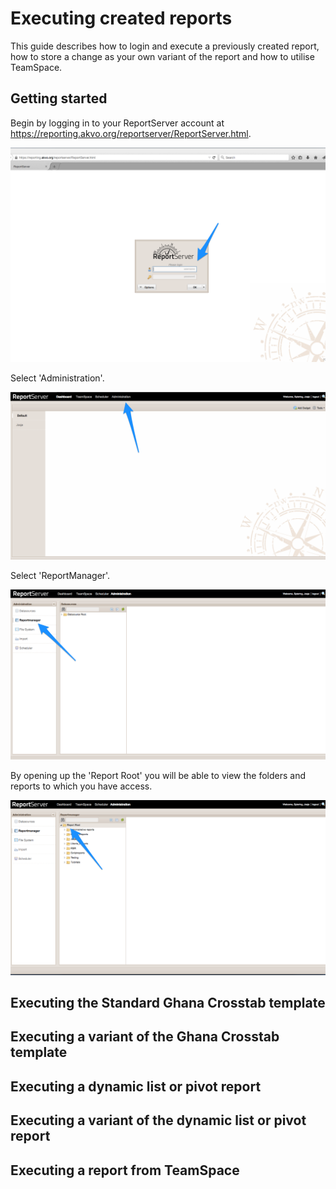 # Executing created reports

This guide describes how to login and execute a previously created report, how to store a change as your own variant of the report and how to utilise TeamSpace.

## Getting started

Begin by logging in to your ReportServer account at https://reporting.akvo.org/reportserver/ReportServer.html.

![login](https://raw.githubusercontent.com/akvo/akvo-reporting/master/Documentation/tutorials/report_server_user_guides/img/1003a.png?raw=true "login")

Select 'Administration'.  

![administration](https://raw.githubusercontent.com/akvo/akvo-reporting/master/Documentation/tutorials/report_server_user_guides/img/1003b.png?raw=true "administration")


Select 'ReportManager'.

![ReportManager](https://raw.githubusercontent.com/akvo/akvo-reporting/master/Documentation/tutorials/report_server_user_guides/img/1003c.png?raw=true "ReportManager")


By opening up the 'Report Root' you will be able to view the folders and reports to which you have access.

![reportroot](https://raw.githubusercontent.com/akvo/akvo-reporting/master/Documentation/tutorials/report_server_user_guides/img/1003d.png?raw=true "reportroot")





## Executing the Standard Ghana Crosstab template





##  Executing a variant of the Ghana Crosstab template

##  Executing a dynamic list or pivot report

##  Executing a variant of the dynamic list or pivot report

##  Executing a report from TeamSpace



